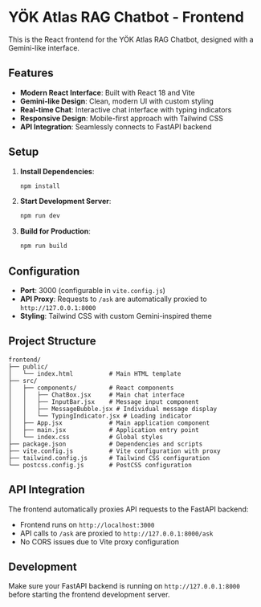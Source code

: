 # YÖK Atlas RAG Chatbot - Frontend

This is the React frontend for the YÖK Atlas RAG Chatbot, designed with a Gemini-like interface.

## Features

- **Modern React Interface**: Built with React 18 and Vite
- **Gemini-like Design**: Clean, modern UI with custom styling
- **Real-time Chat**: Interactive chat interface with typing indicators
- **Responsive Design**: Mobile-first approach with Tailwind CSS
- **API Integration**: Seamlessly connects to FastAPI backend

## Setup

1. **Install Dependencies**:
   ```bash
   npm install
   ```

2. **Start Development Server**:
   ```bash
   npm run dev
   ```

3. **Build for Production**:
   ```bash
   npm run build
   ```

## Configuration

- **Port**: 3000 (configurable in `vite.config.js`)
- **API Proxy**: Requests to `/ask` are automatically proxied to `http://127.0.0.1:8000`
- **Styling**: Tailwind CSS with custom Gemini-inspired theme

## Project Structure

```
frontend/
├── public/
│   └── index.html          # Main HTML template
├── src/
│   ├── components/         # React components
│   │   ├── ChatBox.jsx     # Main chat interface
│   │   ├── InputBar.jsx    # Message input component
│   │   ├── MessageBubble.jsx # Individual message display
│   │   └── TypingIndicator.jsx # Loading indicator
│   ├── App.jsx             # Main application component
│   ├── main.jsx            # Application entry point
│   └── index.css           # Global styles
├── package.json            # Dependencies and scripts
├── vite.config.js          # Vite configuration with proxy
├── tailwind.config.js      # Tailwind CSS configuration
└── postcss.config.js       # PostCSS configuration
```

## API Integration

The frontend automatically proxies API requests to the FastAPI backend:
- Frontend runs on `http://localhost:3000`
- API calls to `/ask` are proxied to `http://127.0.0.1:8000/ask`
- No CORS issues due to Vite proxy configuration

## Development

Make sure your FastAPI backend is running on `http://127.0.0.1:8000` before starting the frontend development server.

